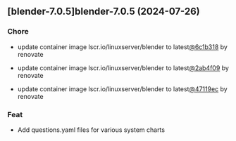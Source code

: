 

## [blender-7.0.5]blender-7.0.5 (2024-07-26)

### Chore



- update container image lscr.io/linuxserver/blender to latest[@6c1b318](https://github.com/6c1b318) by renovate

- update container image lscr.io/linuxserver/blender to latest[@2ab4f09](https://github.com/2ab4f09) by renovate

- update container image lscr.io/linuxserver/blender to latest[@47119ec](https://github.com/47119ec) by renovate

### Feat



- Add questions.yaml files for various system charts